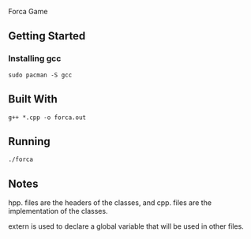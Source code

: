 Forca Game

## Getting Started

### Installing gcc

```
sudo pacman -S gcc
```

## Built With
```
g++ *.cpp -o forca.out
```

## Running
```
./forca
```

## Notes

hpp. files are the headers of the classes, and cpp. files are the implementation of the classes.

extern is used to declare a global variable that will be used in other files.